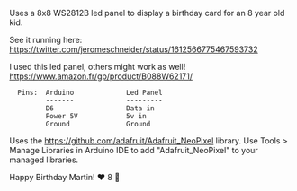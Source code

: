 Uses a 8x8 WS2812B led panel to display a birthday card for an 8 year old kid.

See it running here: https://twitter.com/jeromeschneider/status/1612566775467593732

I used this led panel, others might work as well! https://www.amazon.fr/gp/product/B088W62171/

```
  Pins:  Arduino             Led Panel
         -------             ---------
         D6                  Data in
         Power 5V            5v in
         Ground              Ground
```

Uses the https://github.com/adafruit/Adafruit_NeoPixel library. Use Tools > Manage Libraries in Arduino IDE to add "Adafruit_NeoPixel" to your managed libraries.

Happy Birthday Martin! ❤️ 8 🚀
